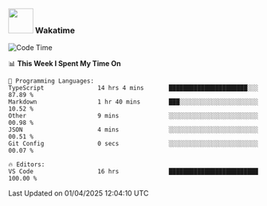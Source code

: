 ### <img src="https://media.giphy.com/media/VgCDAzcKvsR6OM0uWg/giphy.gif" width="50"> Wakatime

  <!--START_SECTION:waka-->
![Code Time](http://img.shields.io/badge/Code%20Time-1%2C531%20hrs%2022%20mins-blue)

📊 **This Week I Spent My Time On** 

```text
💬 Programming Languages: 
TypeScript               14 hrs 4 mins       ██████████████████████░░░   87.89 % 
Markdown                 1 hr 40 mins        ███░░░░░░░░░░░░░░░░░░░░░░   10.52 % 
Other                    9 mins              ░░░░░░░░░░░░░░░░░░░░░░░░░   00.98 % 
JSON                     4 mins              ░░░░░░░░░░░░░░░░░░░░░░░░░   00.51 % 
Git Config               0 secs              ░░░░░░░░░░░░░░░░░░░░░░░░░   00.07 % 

🔥 Editors: 
VS Code                  16 hrs              █████████████████████████   100.00 % 
```


 Last Updated on 01/04/2025 12:04:10 UTC
<!--END_SECTION:waka-->
